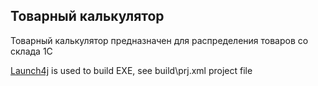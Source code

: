 ## Товарный калькулятор

Товарный калькулятор предназначен для распределения товаров со склада 1С

[Launch4j](http://launch4j.sourceforge.net/) is used to build EXE, see build\prj.xml project file
